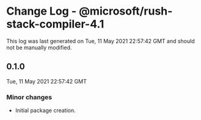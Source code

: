 # Change Log - @microsoft/rush-stack-compiler-4.1

This log was last generated on Tue, 11 May 2021 22:57:42 GMT and should not be manually modified.

## 0.1.0
Tue, 11 May 2021 22:57:42 GMT

### Minor changes

- Initial package creation.

